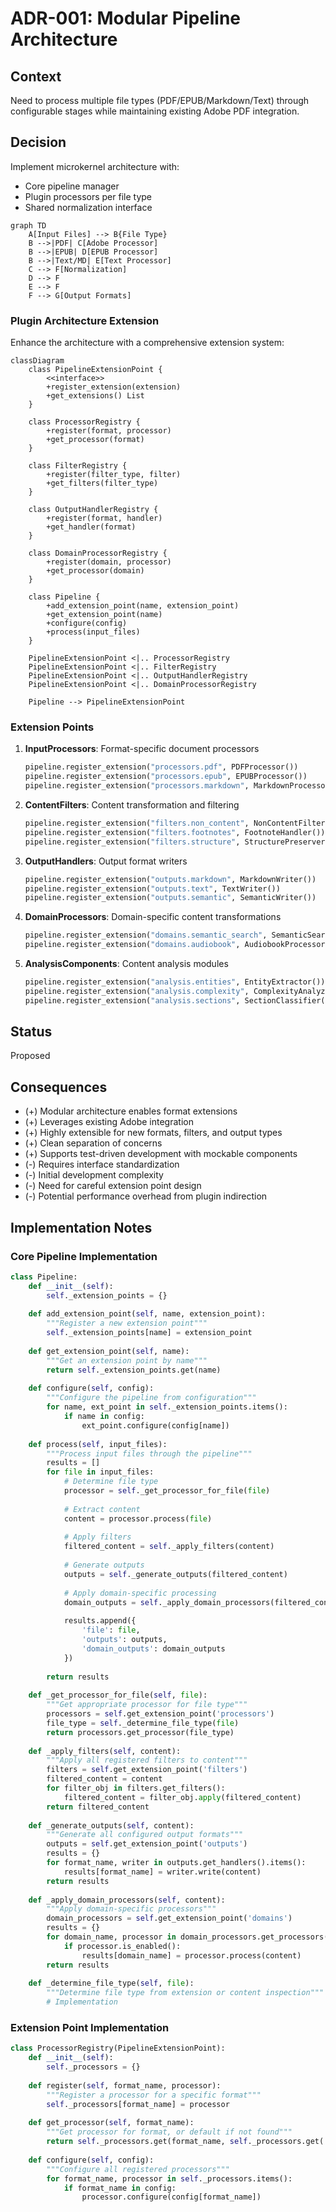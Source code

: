 # ADR-001: Modular Pipeline Architecture

## Context
Need to process multiple file types (PDF/EPUB/Markdown/Text) through configurable stages while maintaining existing Adobe PDF integration.

## Decision
Implement microkernel architecture with:
- Core pipeline manager
- Plugin processors per file type
- Shared normalization interface

```mermaid
graph TD
    A[Input Files] --> B{File Type}
    B -->|PDF| C[Adobe Processor]
    B -->|EPUB| D[EPUB Processor]
    B -->|Text/MD| E[Text Processor]
    C --> F[Normalization]
    D --> F
    E --> F
    F --> G[Output Formats]
```

### Plugin Architecture Extension

Enhance the architecture with a comprehensive extension system:

```mermaid
classDiagram
    class PipelineExtensionPoint {
        <<interface>>
        +register_extension(extension)
        +get_extensions() List
    }
    
    class ProcessorRegistry {
        +register(format, processor)
        +get_processor(format)
    }
    
    class FilterRegistry {
        +register(filter_type, filter)
        +get_filters(filter_type)
    }
    
    class OutputHandlerRegistry {
        +register(format, handler)
        +get_handler(format)
    }
    
    class DomainProcessorRegistry {
        +register(domain, processor)
        +get_processor(domain)
    }
    
    class Pipeline {
        +add_extension_point(name, extension_point)
        +get_extension_point(name)
        +configure(config)
        +process(input_files)
    }
    
    PipelineExtensionPoint <|.. ProcessorRegistry
    PipelineExtensionPoint <|.. FilterRegistry
    PipelineExtensionPoint <|.. OutputHandlerRegistry
    PipelineExtensionPoint <|.. DomainProcessorRegistry
    
    Pipeline --> PipelineExtensionPoint
```

### Extension Points

1. **InputProcessors**: Format-specific document processors
   ```python
   pipeline.register_extension("processors.pdf", PDFProcessor())
   pipeline.register_extension("processors.epub", EPUBProcessor())
   pipeline.register_extension("processors.markdown", MarkdownProcessor())
   ```

2. **ContentFilters**: Content transformation and filtering
   ```python
   pipeline.register_extension("filters.non_content", NonContentFilter())
   pipeline.register_extension("filters.footnotes", FootnoteHandler())
   pipeline.register_extension("filters.structure", StructurePreserver())
   ```

3. **OutputHandlers**: Output format writers
   ```python
   pipeline.register_extension("outputs.markdown", MarkdownWriter())
   pipeline.register_extension("outputs.text", TextWriter())
   pipeline.register_extension("outputs.semantic", SemanticWriter())
   ```

4. **DomainProcessors**: Domain-specific content transformations
   ```python
   pipeline.register_extension("domains.semantic_search", SemanticSearchProcessor())
   pipeline.register_extension("domains.audiobook", AudiobookProcessor())
   ```

5. **AnalysisComponents**: Content analysis modules
   ```python
   pipeline.register_extension("analysis.entities", EntityExtractor())
   pipeline.register_extension("analysis.complexity", ComplexityAnalyzer())
   pipeline.register_extension("analysis.sections", SectionClassifier())
   ```

## Status
Proposed

## Consequences
- (+) Modular architecture enables format extensions
- (+) Leverages existing Adobe integration
- (+) Highly extensible for new formats, filters, and output types
- (+) Clean separation of concerns
- (+) Supports test-driven development with mockable components
- (-) Requires interface standardization
- (-) Initial development complexity
- (-) Need for careful extension point design
- (-) Potential performance overhead from plugin indirection

## Implementation Notes

### Core Pipeline Implementation

```python
class Pipeline:
    def __init__(self):
        self._extension_points = {}
        
    def add_extension_point(self, name, extension_point):
        """Register a new extension point"""
        self._extension_points[name] = extension_point
        
    def get_extension_point(self, name):
        """Get an extension point by name"""
        return self._extension_points.get(name)
        
    def configure(self, config):
        """Configure the pipeline from configuration"""
        for name, ext_point in self._extension_points.items():
            if name in config:
                ext_point.configure(config[name])
                
    def process(self, input_files):
        """Process input files through the pipeline"""
        results = []
        for file in input_files:
            # Determine file type
            processor = self._get_processor_for_file(file)
            
            # Extract content
            content = processor.process(file)
            
            # Apply filters
            filtered_content = self._apply_filters(content)
            
            # Generate outputs
            outputs = self._generate_outputs(filtered_content)
            
            # Apply domain-specific processing
            domain_outputs = self._apply_domain_processors(filtered_content)
            
            results.append({
                'file': file,
                'outputs': outputs,
                'domain_outputs': domain_outputs
            })
            
        return results
        
    def _get_processor_for_file(self, file):
        """Get appropriate processor for file type"""
        processors = self.get_extension_point('processors')
        file_type = self._determine_file_type(file)
        return processors.get_processor(file_type)
        
    def _apply_filters(self, content):
        """Apply all registered filters to content"""
        filters = self.get_extension_point('filters')
        filtered_content = content
        for filter_obj in filters.get_filters():
            filtered_content = filter_obj.apply(filtered_content)
        return filtered_content
        
    def _generate_outputs(self, content):
        """Generate all configured output formats"""
        outputs = self.get_extension_point('outputs')
        results = {}
        for format_name, writer in outputs.get_handlers().items():
            results[format_name] = writer.write(content)
        return results
        
    def _apply_domain_processors(self, content):
        """Apply domain-specific processors"""
        domain_processors = self.get_extension_point('domains')
        results = {}
        for domain_name, processor in domain_processors.get_processors().items():
            if processor.is_enabled():
                results[domain_name] = processor.process(content)
        return results
        
    def _determine_file_type(self, file):
        """Determine file type from extension or content inspection"""
        # Implementation
```

### Extension Point Implementation

```python
class ProcessorRegistry(PipelineExtensionPoint):
    def __init__(self):
        self._processors = {}
        
    def register(self, format_name, processor):
        """Register a processor for a specific format"""
        self._processors[format_name] = processor
        
    def get_processor(self, format_name):
        """Get processor for format, or default if not found"""
        return self._processors.get(format_name, self._processors.get('default'))
        
    def configure(self, config):
        """Configure all registered processors"""
        for format_name, processor in self._processors.items():
            if format_name in config:
                processor.configure(config[format_name])
```
````
